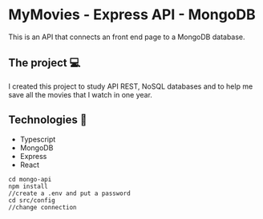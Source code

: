# MyMovies - Express API - MongoDB 
This is an API that connects an front end page to a MongoDB database.

## The project :computer:
I created this project to study API REST, NoSQL databases and to help me save all the movies that I watch in one year. 

## Technologies :abacus:
<ul>
  <li>Typescript</li>
  <li>MongoDB</li>
  <li>Express</li>
  <li>React</li>
</ul>

```
cd mongo-api
npm install
//create a .env and put a password
cd src/config
//change connection

```
